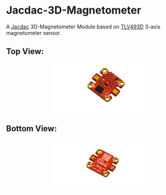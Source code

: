 # Jacdac-3D-Magnetometer
A <a href="https://microsoft.github.io/jacdac-docs/">Jacdac</a> 3D-Magnetometer Module based on <a href="https://www.infineon.com/cms/en/product/sensor/magnetic-sensors/magnetic-position-sensors/3d-magnetics/tlv493d-a1b6/">TLV493D</a> 3-axis magnetometer sensor.

## Top View: 

<p align="center">
<img align="center" src="./Resources/Jacdac_3D-Magnetometer_Top_V1.0.png" width="50%" height="50%" alt="Jacdac-3D-Magnetometer Top"/>
</p>


## Bottom View:

<p align="center">
<img align="center" src="./Resources/Jacdac_3D-Magnetometer_Bottom_V1.0.png" width="50%" height="50%" alt="Jacdac-3D-Magnetometer Bottom"/>
</p>
